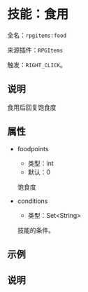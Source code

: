 # 技能：食用

<!-- 本文件是通过游戏内 `/rpgitem gen-wiki` 命令生成的。 -->
<!-- 请只在对应的 "beginCustomXXXX" 与 "endCustomXXXX" 间编辑。  -->
<!-- 如果您想修改技能或其属性的描述， -->
<!-- 请修改 "resources/lang/zh_CN.yml" 中对应的项。 -->

全名：`rpgitems:food`

来源插件：`RPGItems`

触发：`RIGHT_CLICK`。

<!-- beginCustomHeader -->
<!-- endCustomHeader -->

## 说明

食用后回复饱食度
<!-- beginCustomDescription -->
<!-- endCustomDescription -->

## 属性

* foodpoints

  * 类型：int
  * 默认：0

  饱食度

* conditions

  * 类型：Set&lt;String&gt;

  技能的条件。

<!-- beginCustomProperties -->
<!-- endCustomProperties -->

## 示例

<!-- beginCustomExample -->
<!-- endCustomExample -->

## 说明

<!-- beginCustomNote -->
<!-- endCustomNote -->